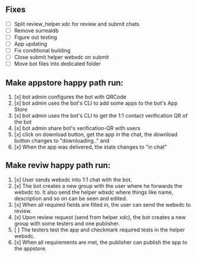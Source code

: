 
## Fixes
- [ ] Split review_helper.xdc for review and submit chats
- [ ] Remove surrealdb
- [ ] Figure out testing
- [ ] App updating
- [ ] Fix conditional building
- [ ] Close submit helper webxdc on submit
- [ ] Move bot files into dedicated folder

## Make appstore happy path run:
1. [x] bot admin configures the bot with QRCode
2. [x] bot admin uses the bot's CLI to add some apps to the bot's App Store
3. [x] bot admin uses the bot's CLI to get the 1:1 contact verification QR of the bot
4. [x] bot admin share bot's verification-QR with users
6. [x] click on download button, get the app in the chat, the download button changes to "downloading.." and
7. [x] When the app was delivered, the state changes to "in chat"

## Make reviw happy path run:
1. [x] User sends webxdc into 1:1 chat with the bot.
2. [x] The bot creates a new group with the user where he forwards the webxdc to. It also send the helper wbxdc where things like name, description and so on can be seen and edited.
3. [x] When all required fields are filled in, the user can send the webxdc to review.
4. [x] Upon review request (send from helper xdc), the bot creates a new group with some testers and one publisher.
5. [ ] The testers test the app and checkmark required tests in the helper webxdc.
6. [x] When all requirements are met, the publisher can publish the app to the appstore.